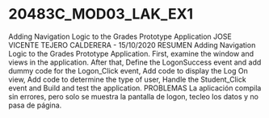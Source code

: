 # 20483C_MOD03_LAK_EX1
Adding Navigation Logic to the Grades Prototype Application
JOSE VICENTE TEJERO CALDERERA - 15/10/2020
RESUMEN
 Adding Navigation Logic to the Grades Prototype Application.
 First, examine the window and views in the application.
 After that, Define the LogonSuccess event and add dummy code for the Logon_Click event, Add code to display the Log On view, Add code to determine the type of user, Handle the Student_Click event and Build and test the application.
PROBLEMAS
La aplicación compila sin errores, pero solo se muestra la pantalla de logon, tecleo los datos y no pasa de página. 
